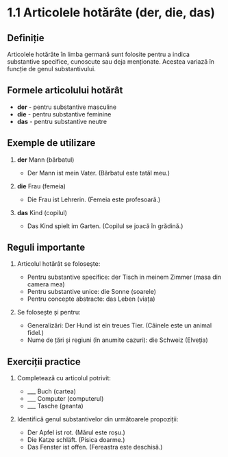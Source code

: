 # 1.1 Articolele hotărâte (der, die, das)

## Definiție
Articolele hotărâte în limba germană sunt folosite pentru a indica substantive specifice, cunoscute sau deja menționate. Acestea variază în funcție de genul substantivului.

## Formele articolului hotărât
- **der** - pentru substantive masculine
- **die** - pentru substantive feminine
- **das** - pentru substantive neutre

## Exemple de utilizare
1. **der** Mann (bărbatul)
   - Der Mann ist mein Vater. (Bărbatul este tatăl meu.)

2. **die** Frau (femeia)
   - Die Frau ist Lehrerin. (Femeia este profesoară.)

3. **das** Kind (copilul)
   - Das Kind spielt im Garten. (Copilul se joacă în grădină.)

## Reguli importante
1. Articolul hotărât se folosește:
   - Pentru substantive specifice: der Tisch in meinem Zimmer (masa din camera mea)
   - Pentru substantive unice: die Sonne (soarele)
   - Pentru concepte abstracte: das Leben (viața)

2. Se folosește și pentru:
   - Generalizări: Der Hund ist ein treues Tier. (Câinele este un animal fidel.)
   - Nume de țări și regiuni (în anumite cazuri): die Schweiz (Elveția)

## Exerciții practice
1. Completează cu articolul potrivit:
   - ___ Buch (cartea)
   - ___ Computer (computerul)
   - ___ Tasche (geanta)

2. Identifică genul substantivelor din următoarele propoziții:
   - Der Apfel ist rot. (Mărul este roșu.)
   - Die Katze schläft. (Pisica doarme.)
   - Das Fenster ist offen. (Fereastra este deschisă.)
